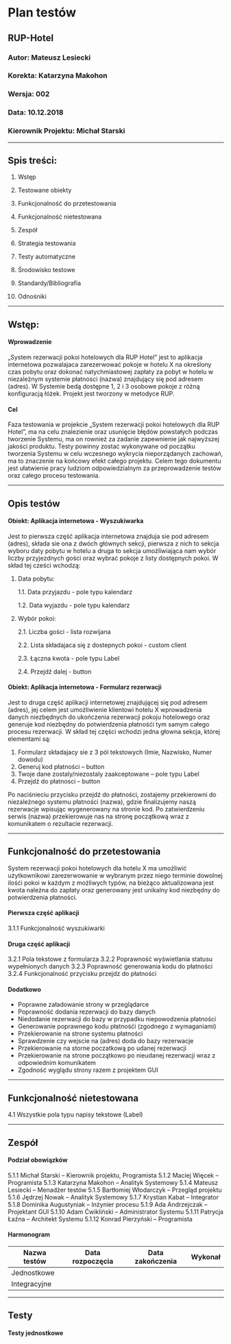 # Plan testów

## RUP-Hotel

### Autor: Mateusz Lesiecki

### Korekta: Katarzyna Makohon

### Wersja: 002

### Data: 10.12.2018

### Kierownik Projektu: Michał Starski

---

## Spis treści:

1. Wstęp

2. Testowane obiekty

3. Funkcjonalność do przetestowania

4. Funkcjonalność nietestowana

5. Zespół

6. Strategia testowania

7. Testy automatyczne

8. Środowisko testowe

9. Standardy/Bibliografia

10. Odnośniki

---

## Wstęp:

#### Wprowadzenie

„System rezerwacji pokoi hotelowych dla RUP Hotel” jest to aplikacja internetowa pozwalajaca zarezerwować pokoje w hotelu X na określony czas pobytu oraz dokonać natychmiastowej zapłaty za pobyt w hotelu w niezależnym systemie płatnosci (nazwa) znajdujący się pod adresem (adres). W Systemie bedą dostępne 1, 2 i 3 osobowe pokoje z różną konfiguracją łóżek. Projekt jest tworzony w metodyce RUP.

#### Cel

Faza testowania w projekcie „System rezerwacji pokoi hotelowych dla RUP Hotel”, ma na celu znalezienie oraz usunięcie błędów powstałych podczas tworzenie Systemu, ma on rownież za zadanie zapewnienie jak najwyższej jakości produktu. Testy powinny zostać wykonywane od początku tworzenia Systemu w celu wczesnego wykrycia nieporządanych zachowań, ma to znaczenie na końcowy efekt całego projektu. Celem tego dokumentu jest ułatwienie pracy ludziom odpowiedzialnym za przeprowadzenie testów oraz całego procesu testowania.

---

## Opis testów

#### Obiekt: Aplikacja internetowa - Wyszukiwarka

Jest to pierwsza część aplikacja internetowa znajduja sie pod adresem (adres), składa sie ona z dwóch głównych sekcji, pierwsza z nich to sekcja wyboru daty pobytu w hotelu a druga to sekcja umożliwiająca nam wybór liczby przyjezdnych gości oraz wybrać pokoje z listy dostępnych pokoi. W skład tej cześci wchodzą:

1. Data pobytu:

   1.1. Data przyjazdu - pole typu kalendarz

   1.2. Data wyjazdu - pole typu kalendarz

2. Wybór pokoi:

   2.1. Liczba gości - lista rozwijana

   2.2. Lista składajaca się z dostepnych pokoi - custom client

   2.3. Łączna kwota - pole typu Label

   2.4. Przejdź dalej - button

#### Obiekt: Aplikacja internetowa - Formularz rezerwacji

Jest to druga część aplikacji internetowej znajdującej się pod adresem (adres), jej celem jest umożliwienie klientowi hotelu X wprowadzenia danych niezbędnych do ukończenia rezerwacji pokoju hotelowego oraz generuje kod niezbędny do potwierdzenia płatnośći tym samym całego procesu rezerwacji. W skład tej części wchodzi jedna głowna sekcja, której elementami są:

1. Formularz składajacy sie z 3 pól tekstowych (Imie, Nazwisko, Numer dowodu)
2. Generuj kod płatności – button
3. Twoje dane zostaly/niezostaly zaakceptowane – pole typu Label
4. Przejdź do płatnosci – button

Po naciśnieciu przycisku przejdź do płatności, zostajemy przekierowni do niezależnego systemu płatności (nazwa), gdzie finalizujemy naszą rezerwacje wpisując wygenerowany na stronie kod. Po zatwierdzeniu serwis (nazwa) przekierowuje nas na stronę początkową wraz z komunikatem o rezultacie rezerwacji.

_____

## Funkcjonalność do przetestowania

System rezerwacji pokoi hotelowych dla hotelu X ma umożliwić użytkownikowi zarezerwowanie w wybranym przez niego terminie dowolnej ilośći pokoi w każdym z możliwych typów, na bieżąco aktualizowana jest kwota należna do zapłaty oraz generowany jest unikalny kod niezbędny do potwierdzenia płatności.

#### Pierwsza część aplikacji

3.1.1 Funkcjonalność wyszukiwarki

#### Druga część aplikacji

3.2.1 Pola tekstowe z formularza
3.2.2 Poprawność wyświetlania statusu wypełnionych danych
3.2.3 Poprawność generowania kodu do płatności
3.2.4 Funkcjonalność przycisku przejdz do płatności

#### Dodatkowo

- Poprawne załadowanie strony w przeglądarce
- Poprawność dodania rezerwacji do bazy danych
- Niedodanie rezerwacji do bazy w przypadku niepowodzenia płatności
- Generowanie poprawnego kodu płatnośći (zgodnego z wymaganiami)
- Przekierowanie na strone systemu płatności
- Sprawdzenie czy wejscie na (adres) doda do bazy rezerwacje
- Przekierowanie na storne poczatkową po udanej rezerwacji
- Przekierowanie na strone początkowo po nieudanej rezerwacji wraz z odpowiednim komunikatem
- Zgodność wyglądu strony razem z projektem GUI

_____

## Funkcjonalność nietestowana

4.1 Wszystkie pola typu napisy tekstowe (Label)

_____

## Zespół

#### Podział obowiązków

5.1.1 Michał Starski – Kierownik projektu, Programista
5.1.2 Maciej Więcek – Programista
5.1.3 Katarzyna Makohon – Analityk Systemowy
5.1.4 Mateusz Lesiecki – Menadżer testów
5.1.5 Bartłomiej Włodarczyk – Przegląd projektu
5.1.6 Jędrzej Nowak – Analityk Systemowy
5.1.7 Krystian Kabat – Integrator
5.1.8 Dominika Augustyniak – Inżynier procesu
5.1.9 Ada Andrzejczak – Projektant GUI
5.1.10 Adam Ćwikliński – Administrator Systemu
5.1.11 Patrycja Łaźna – Architekt Systemu
5.1.12 Konrad Pierzyński – Programista

#### Harmonogram

| Nazwa testów | Data rozpoczęcia | Data zakończenia | Wykonał |
| ------------ | ---------------- | ---------------- | ------- |
| Jednostkowe  |                  |                  |         |
| Integracyjne |                  |                  |         |

_____

## Testy

#### Testy jednostkowe
